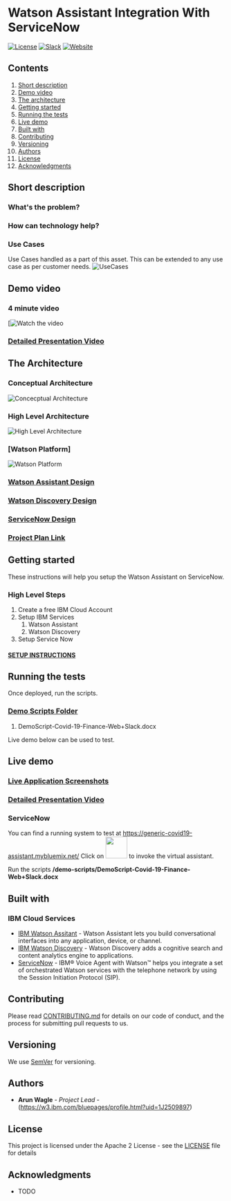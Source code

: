 # Watson Assistant Integration With ServiceNow

[![License](https://img.shields.io/badge/License-Apache2-blue.svg)](https://www.apache.org/licenses/LICENSE-2.0) [![Slack](https://img.shields.io/badge/Join-Slack-blue)](https://callforcode.org/slack) [![Website](https://img.shields.io/badge/View-Website-blue)](https://code-and-response.github.io/Project-Sample/)


## Contents

1. [Short description](#short-description)
1. [Demo video](#demo-video)
1. [The architecture](#the-architecture)
1. [Getting started](#getting-started)
1. [Running the tests](#running-the-tests)
1. [Live demo](#live-demo)
1. [Built with](#built-with)
1. [Contributing](#contributing)
1. [Versioning](#versioning)
1. [Authors](#authors)
1. [License](#license)
1. [Acknowledgments](#acknowledgments)

## Short description

### What's the problem?


### How can technology help?


### Use Cases
Use Cases handled as a part of this asset. This can be extended to any use case as per customer needs.
![UseCases](design-docs/usecases.png)


## Demo video

### 4 minute video 

[![Watch the video]()

### [Detailed Presentation Video]()

## The Architecture

### Conceptual Architecture

![Concecptual Architecture](design-docs/conceptual_arc.png)

### High Level Architecture

![High Level Architecture](design-docs/high-level-arc.png)

### [Watson Platform]

![Watson Platform](design-docs/watson-platform.png)

### [Watson Assistant Design](/design-docs/wa-design.md)

### [Watson Discovery Design](/design-docs/wds-design.md)

### [ServiceNow Design](design-docs/servicenow-design.md)




### [Project Plan Link](/design-docs/images/Product%20Roadmap%20-%20Timeline_%20By%20Team.png) 


## Getting started
These instructions will help you setup the Watson Assistant on ServiceNow.

### High Level Steps

1. Create a free IBM Cloud Account
2. Setup IBM Services
   1. Watson Assistant 
   2. Watson Discovery  
3. Setup Service Now


#### [SETUP INSTRUCTIONS](setup/instructions.md)

## Running the tests

Once deployed, run the scripts. 
### [Demo Scripts Folder](/demo-scripts)

1. DemoScript-Covid-19-Finance-Web+Slack.docx

Live demo below can be used to test.


## Live demo

### [Live Application Screenshots](/design-docs/app-screens.md)


### [Detailed Presentation Video](https://ibm.box.com/s/jgp8lslqzqsj5rcrdfsm0qeohcf64vg2)

### ServiceNow
You can find a running system to test at https://generic-covid19-assistant.mybluemix.net/
Click on <img src="https://github.com/arunwagle/Covid-19-Crisis-Communication-Finance/blob/master/design-docs/images/chat-icon.png" width="50" height="50" /> to invoke the virtual assistant.

Run the scripts **/demo-scripts/DemoScript-Covid-19-Finance-Web+Slack.docx**

## Built with

### IBM Cloud Services
* [IBM Watson Assitant](https://cloud.ibm.com/catalog/services/watson-assistant) - Watson Assistant lets you build conversational interfaces into any application, device, or channel.
* [IBM Watson Discovery](https://cloud.ibm.com/catalog/services/discovery) - Watson Discovery adds a cognitive search and content analytics engine to applications.
* [ServiceNow](https://cloud.ibm.com/catalog/services/voice-agent-with-watson) - IBM® Voice Agent with Watson™ helps you integrate a set of orchestrated Watson services with the telephone network by using the Session Initiation Protocol (SIP).


## Contributing

Please read [CONTRIBUTING.md](CONTRIBUTING.md) for details on our code of conduct, and the process for submitting pull requests to us.

## Versioning

We use [SemVer](http://semver.org/) for versioning.

## Authors

* **Arun Wagle** - *Project Lead* - (https://w3.ibm.com/bluepages/profile.html?uid=1J2509897)


## License

This project is licensed under the Apache 2 License - see the [LICENSE](LICENSE) file for details

## Acknowledgments

* TODO
